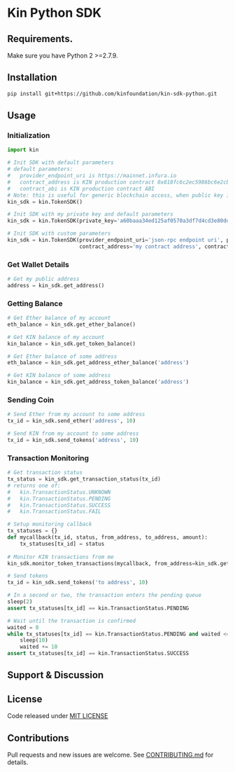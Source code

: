 
# Kin Python SDK 

## Requirements.

Make sure you have Python 2 >=2.7.9.

## Installation 

```sh
pip install git+https://github.com/kinfoundation/kin-sdk-python.git
```

## Usage

### Initialization
```python
import kin

# Init SDK with default parameters
# default parameters:
#   provider_endpoint_uri is https://mainnet.infura.io
#   contract_address is KIN production contract 0x818fc6c2ec5986bc6e2cbf00939d90556ab12ce5
#   contract_abi is KIN production contract ABI
# Note: this is useful for generic blockchain access, when public key is not needed.
kin_sdk = kin.TokenSDK()

# Init SDK with my private key and default parameters
kin_sdk = kin.TokenSDK(private_key='a60baaa34ed125af0570a3df7d4cd3e80dd5dc5070680573f8de0ecfc1957575')

# Init SDK with custom parameters
kin_sdk = kin.TokenSDK(provider_endpoint_uri='json-rpc endpoint uri', private_key='my private key',
                       contract_address='my contract address', contract_abi='abi of my contract as json')
````

### Get Wallet Details
```python
# Get my public address
address = kin_sdk.get_address()
```

### Getting Balance
```python
# Get Ether balance of my account
eth_balance = kin_sdk.get_ether_balance()

# Get KIN balance of my account
kin_balance = kin_sdk.get_token_balance()

# Get Ether balance of some address
eth_balance = kin_sdk.get_address_ether_balance('address')

# Get KIN balance of some address
kin_balance = kin_sdk.get_address_token_balance('address')
```

### Sending Coin
```python
# Send Ether from my account to some address
tx_id = kin_sdk.send_ether('address', 10)

# Send KIN from my account to some address
tx_id = kin_sdk.send_tokens('address', 10)
```

### Transaction Monitoring
```python
# Get transaction status
tx_status = kin_sdk.get_transaction_status(tx_id)
# returns one of:
#   kin.TransactionStatus.UNKNOWN
#   kin.TransactionStatus.PENDING
#   kin.TransactionStatus.SUCCESS
#   kin.TransactionStatus.FAIL

# Setup monitoring callback
tx_statuses = {}
def mycallback(tx_id, status, from_address, to_address, amount):
    tx_statuses[tx_id] = status
  
# Monitor KIN transactions from me 
kin_sdk.monitor_token_transactions(mycallback, from_address=kin_sdk.get_address())

# Send tokens
tx_id = kin_sdk.send_tokens('to address', 10)

# In a second or two, the transaction enters the pending queue
sleep(2)
assert tx_statuses[tx_id] == kin.TransactionStatus.PENDING

# Wait until the transaction is confirmed 
waited = 0
while tx_statuses[tx_id] == kin.TransactionStatus.PENDING and waited <= 60:
    sleep(10)
    waited += 10
assert tx_statuses[tx_id] == kin.TransactionStatus.SUCCESS
```

## Support & Discussion

## License
Code released under [MIT LICENSE](LICENSE)  

## Contributions 
 Pull requests and new issues are welcome. See [CONTRIBUTING.md](CONTRIBUTING.md) for details. 
 
